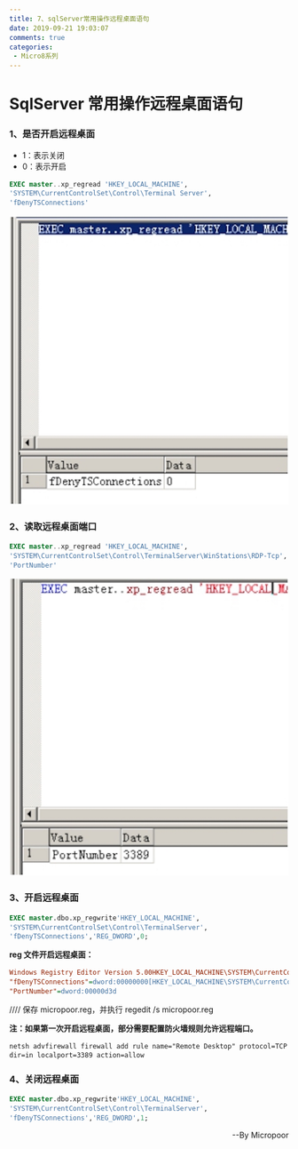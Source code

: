 ```yaml
---
title: 7、sqlServer常用操作远程桌面语句
date: 2019-09-21 19:03:07
comments: true
categories: 
 - Micro8系列
---
```




# SqlServer 常用操作远程桌面语句

### 1、是否开启远程桌面
* 1：表示关闭
* 0：表示开启
```sql
EXEC master..xp_regread 'HKEY_LOCAL_MACHINE',
'SYSTEM\CurrentControlSet\Control\Terminal Server',
'fDenyTSConnections'
```
![](../do/media/f01ea9712b6f116b14c9b9e75b7d49cd.jpg)

### 2、读取远程桌面端口

```sql
EXEC master..xp_regread 'HKEY_LOCAL_MACHINE',
'SYSTEM\CurrentControlSet\Control\TerminalServer\WinStations\RDP-Tcp',
'PortNumber'
```  
![](../do/media/061010d0371ed380f50bbb96911c6d80.jpg)

### 3、开启远程桌面
```sql
EXEC master.dbo.xp_regwrite'HKEY_LOCAL_MACHINE',
'SYSTEM\CurrentControlSet\Control\TerminalServer',
'fDenyTSConnections','REG_DWORD',0;
```

**reg 文件开启远程桌面：**

```ini
Windows Registry Editor Version 5.00HKEY_LOCAL_MACHINE\SYSTEM\CurrentControlSet\Control\TerminalServer]
"fDenyTSConnections"=dword:00000000[HKEY_LOCAL_MACHINE\SYSTEM\CurrentControlSet\Control\TerminalServer\WinStations\RDP-Tcp]
"PortNumber"=dword:00000d3d
```
////
保存 micropoor.reg，并执行 regedit /s micropoor.reg

**注：如果第一次开启远程桌面，部分需要配置防火墙规则允许远程端口。**

```code
netsh advfirewall firewall add rule name="Remote Desktop" protocol=TCP
dir=in localport=3389 action=allow
```

### 4、关闭远程桌面
```sql
EXEC master.dbo.xp_regwrite'HKEY_LOCAL_MACHINE',
'SYSTEM\CurrentControlSet\Control\TerminalServer',
'fDenyTSConnections','REG_DWORD',1;
```

<p align="right">--By  Micropoor </p>
